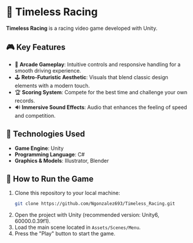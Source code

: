 
# 🏁 Timeless Racing

**Timeless Racing** is a racing video game developed with Unity.

## 🎮 Key Features

- 🚗 **Arcade Gameplay**: Intuitive controls and responsive handling for a smooth driving experience.
- 🕹️ **Retro-Futuristic Aesthetic**: Visuals that blend classic design elements with a modern touch.
- 🏆 **Scoring System**: Compete for the best time and challenge your own records.
- 🔊 **Immersive Sound Effects**: Audio that enhances the feeling of speed and competition.

## 🧰 Technologies Used

- **Game Engine**: Unity
- **Programming Language**: C#
- **Graphics & Models**: Illustrator, Blender

## 🚀 How to Run the Game

1. Clone this repository to your local machine:
   ```bash
   git clone https://github.com/Ngonzalez693/Timeless_Racing.git
   ```
2. Open the project with Unity (recommended version: Unity6, 60000.0.39f1).
3. Load the main scene located in `Assets/Scenes/Menu`.
4. Press the "Play" button to start the game.